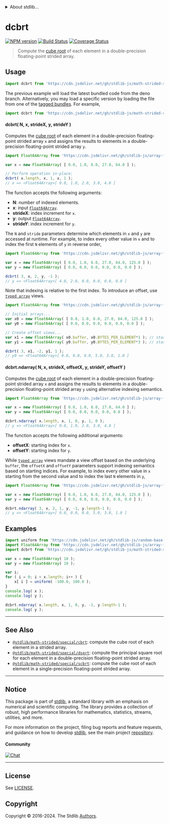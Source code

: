 <!--

@license Apache-2.0

Copyright (c) 2020 The Stdlib Authors.

Licensed under the Apache License, Version 2.0 (the "License");
you may not use this file except in compliance with the License.
You may obtain a copy of the License at

   http://www.apache.org/licenses/LICENSE-2.0

Unless required by applicable law or agreed to in writing, software
distributed under the License is distributed on an "AS IS" BASIS,
WITHOUT WARRANTIES OR CONDITIONS OF ANY KIND, either express or implied.
See the License for the specific language governing permissions and
limitations under the License.

-->


<details>
  <summary>
    About stdlib...
  </summary>
  <p>We believe in a future in which the web is a preferred environment for numerical computation. To help realize this future, we've built stdlib. stdlib is a standard library, with an emphasis on numerical and scientific computation, written in JavaScript (and C) for execution in browsers and in Node.js.</p>
  <p>The library is fully decomposable, being architected in such a way that you can swap out and mix and match APIs and functionality to cater to your exact preferences and use cases.</p>
  <p>When you use stdlib, you can be absolutely certain that you are using the most thorough, rigorous, well-written, studied, documented, tested, measured, and high-quality code out there.</p>
  <p>To join us in bringing numerical computing to the web, get started by checking us out on <a href="https://github.com/stdlib-js/stdlib">GitHub</a>, and please consider <a href="https://opencollective.com/stdlib">financially supporting stdlib</a>. We greatly appreciate your continued support!</p>
</details>

# dcbrt

[![NPM version][npm-image]][npm-url] [![Build Status][test-image]][test-url] [![Coverage Status][coverage-image]][coverage-url] <!-- [![dependencies][dependencies-image]][dependencies-url] -->

> Compute the [cube root][@stdlib/math/base/special/cbrt] of each element in a double-precision floating-point strided array.

<section class="intro">

</section>

<!-- /.intro -->



<section class="usage">

## Usage

```javascript
import dcbrt from 'https://cdn.jsdelivr.net/gh/stdlib-js/math-strided-special-dcbrt@deno/mod.js';
```
The previous example will load the latest bundled code from the deno branch. Alternatively, you may load a specific version by loading the file from one of the [tagged bundles](https://github.com/stdlib-js/math-strided-special-dcbrt/tags). For example,

```javascript
import dcbrt from 'https://cdn.jsdelivr.net/gh/stdlib-js/math-strided-special-dcbrt@v0.2.2-deno/mod.js';
```

#### dcbrt( N, x, strideX, y, strideY )

Computes the [cube root][@stdlib/math/base/special/cbrt] of each element in a double-precision floating-point strided array `x` and assigns the results to elements in a double-precision floating-point strided array `y`.

```javascript
import Float64Array from 'https://cdn.jsdelivr.net/gh/stdlib-js/array-float64@deno/mod.js';

var x = new Float64Array( [ 0.0, 1.0, 8.0, 27.0, 64.0 ] );

// Perform operation in-place:
dcbrt( x.length, x, 1, x, 1 );
// x => <Float64Array>[ 0.0, 1.0, 2.0, 3.0, 4.0 ]
```

The function accepts the following arguments:

-   **N**: number of indexed elements.
-   **x**: input [`Float64Array`][@stdlib/array/float64].
-   **strideX**: index increment for `x`.
-   **y**: output [`Float64Array`][@stdlib/array/float64].
-   **strideY**: index increment for `y`.

The `N` and `stride` parameters determine which elements in `x` and `y` are accessed at runtime. For example, to index every other value in `x` and to index the first `N` elements of `y` in reverse order,

```javascript
import Float64Array from 'https://cdn.jsdelivr.net/gh/stdlib-js/array-float64@deno/mod.js';

var x = new Float64Array( [ 0.0, 1.0, 8.0, 27.0, 64.0, 125.0 ] );
var y = new Float64Array( [ 0.0, 0.0, 0.0, 0.0, 0.0, 0.0 ] );

dcbrt( 3, x, 2, y, -1 );
// y => <Float64Array>[ 4.0, 2.0, 0.0, 0.0, 0.0, 0.0 ]
```

Note that indexing is relative to the first index. To introduce an offset, use [`typed array`][@stdlib/array/float64] views.

```javascript
import Float64Array from 'https://cdn.jsdelivr.net/gh/stdlib-js/array-float64@deno/mod.js';

// Initial arrays...
var x0 = new Float64Array( [ 0.0, 1.0, 8.0, 27.0, 64.0, 125.0 ] );
var y0 = new Float64Array( [ 0.0, 0.0, 0.0, 0.0, 0.0, 0.0 ] );

// Create offset views...
var x1 = new Float64Array( x0.buffer, x0.BYTES_PER_ELEMENT*1 ); // start at 2nd element
var y1 = new Float64Array( y0.buffer, y0.BYTES_PER_ELEMENT*3 ); // start at 4th element

dcbrt( 3, x1, -2, y1, 1 );
// y0 => <Float64Array>[ 0.0, 0.0, 0.0, 5.0, 3.0, 1.0 ]
```

#### dcbrt.ndarray( N, x, strideX, offsetX, y, strideY, offsetY )

Computes the [cube root][@stdlib/math/base/special/cbrt] of each element in a double-precision floating-point strided array `x` and assigns the results to elements in a double-precision floating-point strided array `y` using alternative indexing semantics.

```javascript
import Float64Array from 'https://cdn.jsdelivr.net/gh/stdlib-js/array-float64@deno/mod.js';

var x = new Float64Array( [ 0.0, 1.0, 8.0, 27.0, 64.0 ] );
var y = new Float64Array( [ 0.0, 0.0, 0.0, 0.0, 0.0 ] );

dcbrt.ndarray( x.length, x, 1, 0, y, 1, 0 );
// y => <Float64Array>[ 0.0, 1.0, 2.0, 3.0, 4.0 ]
```

The function accepts the following additional arguments:

-   **offsetX**: starting index for `x`.
-   **offsetY**: starting index for `y`.

While [`typed array`][@stdlib/array/float64] views mandate a view offset based on the underlying `buffer`, the `offsetX` and `offsetY` parameters support indexing semantics based on starting indices. For example, to index every other value in `x` starting from the second value and to index the last `N` elements in `y`,

```javascript
import Float64Array from 'https://cdn.jsdelivr.net/gh/stdlib-js/array-float64@deno/mod.js';

var x = new Float64Array( [ 0.0, 1.0, 8.0, 27.0, 64.0, 125.0 ] );
var y = new Float64Array( [ 0.0, 0.0, 0.0, 0.0, 0.0, 0.0 ] );

dcbrt.ndarray( 3, x, 2, 1, y, -1, y.length-1 );
// y => <Float64Array>[ 0.0, 0.0, 0.0, 5.0, 3.0, 1.0 ]
```

</section>

<!-- /.usage -->

<section class="notes">

</section>

<!-- /.notes -->

<section class="examples">

## Examples

<!-- eslint no-undef: "error" -->

```javascript
import uniform from 'https://cdn.jsdelivr.net/gh/stdlib-js/random-base-uniform@deno/mod.js';
import Float64Array from 'https://cdn.jsdelivr.net/gh/stdlib-js/array-float64@deno/mod.js';
import dcbrt from 'https://cdn.jsdelivr.net/gh/stdlib-js/math-strided-special-dcbrt@deno/mod.js';

var x = new Float64Array( 10 );
var y = new Float64Array( 10 );

var i;
for ( i = 0; i < x.length; i++ ) {
    x[ i ] = uniform( -100.0, 100.0 );
}
console.log( x );
console.log( y );

dcbrt.ndarray( x.length, x, 1, 0, y, -1, y.length-1 );
console.log( y );
```

</section>

<!-- /.examples -->

<!-- C interface documentation. -->



<!-- Section for related `stdlib` packages. Do not manually edit this section, as it is automatically populated. -->

<section class="related">

* * *

## See Also

-   <span class="package-name">[`@stdlib/math-strided/special/cbrt`][@stdlib/math/strided/special/cbrt]</span><span class="delimiter">: </span><span class="description">compute the cube root of each element in a strided array.</span>
-   <span class="package-name">[`@stdlib/math-strided/special/dsqrt`][@stdlib/math/strided/special/dsqrt]</span><span class="delimiter">: </span><span class="description">compute the principal square root for each element in a double-precision floating-point strided array.</span>
-   <span class="package-name">[`@stdlib/math-strided/special/scbrt`][@stdlib/math/strided/special/scbrt]</span><span class="delimiter">: </span><span class="description">compute the cube root of each element in a single-precision floating-point strided array.</span>

</section>

<!-- /.related -->

<!-- Section for all links. Make sure to keep an empty line after the `section` element and another before the `/section` close. -->


<section class="main-repo" >

* * *

## Notice

This package is part of [stdlib][stdlib], a standard library with an emphasis on numerical and scientific computing. The library provides a collection of robust, high performance libraries for mathematics, statistics, streams, utilities, and more.

For more information on the project, filing bug reports and feature requests, and guidance on how to develop [stdlib][stdlib], see the main project [repository][stdlib].

#### Community

[![Chat][chat-image]][chat-url]

---

## License

See [LICENSE][stdlib-license].


## Copyright

Copyright &copy; 2016-2024. The Stdlib [Authors][stdlib-authors].

</section>

<!-- /.stdlib -->

<!-- Section for all links. Make sure to keep an empty line after the `section` element and another before the `/section` close. -->

<section class="links">

[npm-image]: http://img.shields.io/npm/v/@stdlib/math-strided-special-dcbrt.svg
[npm-url]: https://npmjs.org/package/@stdlib/math-strided-special-dcbrt

[test-image]: https://github.com/stdlib-js/math-strided-special-dcbrt/actions/workflows/test.yml/badge.svg?branch=v0.2.2
[test-url]: https://github.com/stdlib-js/math-strided-special-dcbrt/actions/workflows/test.yml?query=branch:v0.2.2

[coverage-image]: https://img.shields.io/codecov/c/github/stdlib-js/math-strided-special-dcbrt/main.svg
[coverage-url]: https://codecov.io/github/stdlib-js/math-strided-special-dcbrt?branch=main

<!--

[dependencies-image]: https://img.shields.io/david/stdlib-js/math-strided-special-dcbrt.svg
[dependencies-url]: https://david-dm.org/stdlib-js/math-strided-special-dcbrt/main

-->

[chat-image]: https://img.shields.io/gitter/room/stdlib-js/stdlib.svg
[chat-url]: https://app.gitter.im/#/room/#stdlib-js_stdlib:gitter.im

[stdlib]: https://github.com/stdlib-js/stdlib

[stdlib-authors]: https://github.com/stdlib-js/stdlib/graphs/contributors

[umd]: https://github.com/umdjs/umd
[es-module]: https://developer.mozilla.org/en-US/docs/Web/JavaScript/Guide/Modules

[deno-url]: https://github.com/stdlib-js/math-strided-special-dcbrt/tree/deno
[deno-readme]: https://github.com/stdlib-js/math-strided-special-dcbrt/blob/deno/README.md
[umd-url]: https://github.com/stdlib-js/math-strided-special-dcbrt/tree/umd
[umd-readme]: https://github.com/stdlib-js/math-strided-special-dcbrt/blob/umd/README.md
[esm-url]: https://github.com/stdlib-js/math-strided-special-dcbrt/tree/esm
[esm-readme]: https://github.com/stdlib-js/math-strided-special-dcbrt/blob/esm/README.md
[branches-url]: https://github.com/stdlib-js/math-strided-special-dcbrt/blob/main/branches.md

[stdlib-license]: https://raw.githubusercontent.com/stdlib-js/math-strided-special-dcbrt/main/LICENSE

[@stdlib/array/float64]: https://github.com/stdlib-js/array-float64/tree/deno

[@stdlib/math/base/special/cbrt]: https://github.com/stdlib-js/math-base-special-cbrt/tree/deno

<!-- <related-links> -->

[@stdlib/math/strided/special/cbrt]: https://github.com/stdlib-js/math-strided-special-cbrt/tree/deno

[@stdlib/math/strided/special/dsqrt]: https://github.com/stdlib-js/math-strided-special-dsqrt/tree/deno

[@stdlib/math/strided/special/scbrt]: https://github.com/stdlib-js/math-strided-special-scbrt/tree/deno

<!-- </related-links> -->

</section>

<!-- /.links -->
